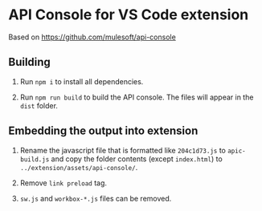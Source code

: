 # API Console for VS Code extension

Based on https://github.com/mulesoft/api-console

## Building

1. Run `npm i` to install all dependencies.

1. Run `npm run build` to build the API console. The files will appear in the `dist` folder.

## Embedding the output into extension

1. Rename the javascript file that is formatted like `204c1d73.js` to `apic-build.js` and copy the folder contents (except `index.html`) to `../extension/assets/api-console/`.

1. Remove `link preload` tag.

1. `sw.js` and `workbox-*.js` files can be removed.
